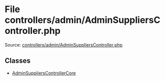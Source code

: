 File controllers/admin/AdminSuppliersController.php
=========

Source: [controllers/admin/AdminSuppliersController.php](https://github.com/PrestaShop/PrestaShop/blob/1.6.0.9/controllers/admin/AdminSuppliersController.php)


Classes
-------

* [AdminSuppliersControllerCore](class.AdminSuppliersControllerCore.md)

